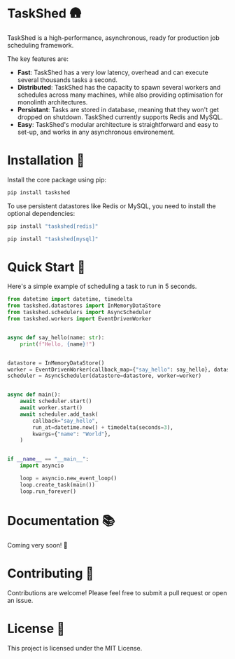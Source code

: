 # TaskShed 🛖

TaskShed is a high-performance, asynchronous, ready for production job scheduling framework.

The key features are:

* **Fast**: TaskShed has a very low latency, overhead and can execute several thousands tasks a second.
* **Distributed**: TaskShed has the capacity to spawn several workers and schedules across many machines, while also providing optimisation for monolinth architectures.
* **Persistant**: Tasks are stored in database, meaning that they won't get dropped on shutdown. TaskShed currently supports Redis and MySQL.
* **Easy**: TaskShed's modular architecture is straightforward and easy to set-up, and works in any asynchronous environement.


# Installation 🔧

Install the core package using pip:

```sh
pip install taskshed
```

To use persistent datastores like Redis or MySQL, you need to install the optional dependencies:

```sh
pip install "taskshed[redis]"
```


```sh
pip install "taskshed[mysql]"
```

# Quick Start 🏁

Here's a simple example of scheduling a task to run in 5 seconds.

```py
from datetime import datetime, timedelta
from taskshed.datastores import InMemoryDataStore
from taskshed.schedulers import AsyncScheduler
from taskshed.workers import EventDrivenWorker


async def say_hello(name: str):
    print(f"Hello, {name}!")


datastore = InMemoryDataStore()
worker = EventDrivenWorker(callback_map={"say_hello": say_hello}, datastore=datastore)
scheduler = AsyncScheduler(datastore=datastore, worker=worker)


async def main():
    await scheduler.start()
    await worker.start()
    await scheduler.add_task(
        callback="say_hello",
        run_at=datetime.now() + timedelta(seconds=3),
        kwargs={"name": "World"},
    )


if __name__ == "__main__":
    import asyncio

    loop = asyncio.new_event_loop()
    loop.create_task(main())
    loop.run_forever()
```

# Documentation 📚

Coming very soon! 🚧

# Contributing 🤝

Contributions are welcome! Please feel free to submit a pull request or open an issue.

# License 📜

This project is licensed under the MIT License.
